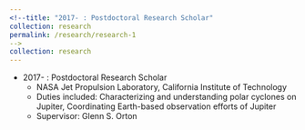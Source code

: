```yaml
---
<!--title: "2017- : Postdoctoral Research Scholar"
collection: research
permalink: /research/research-1
-->
collection: research
---
```


* 2017- : Postdoctoral Research Scholar
  * NASA Jet Propulsion Laboratory, California Institute of Technology
  * Duties included: Characterizing and understanding polar cyclones on Jupiter, Coordinating Earth-based observation efforts of Jupiter
  * Supervisor: Glenn S. Orton
